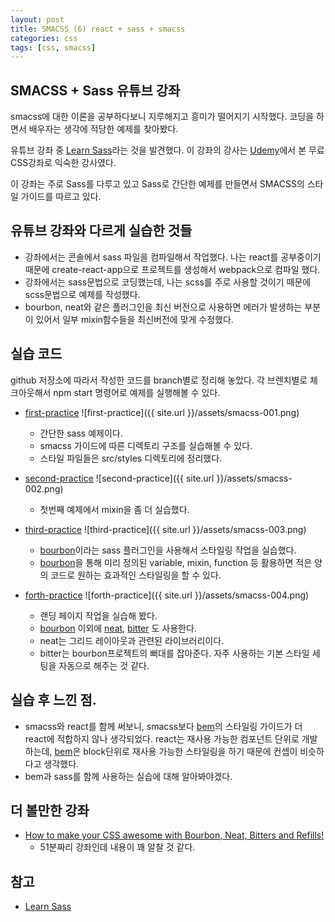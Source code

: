 ```yaml
---
layout: post
title: SMACSS (6) react + sass + smacss
categories: css
tags: [css, smacss]
---
```


## SMACSS + Sass 유튜브 강좌
smacss에 대한 이론을 공부하다보니 지루해지고 흥미가 떨어지기 시작했다. 코딩을 하면서 배우자는 생각에 적당한 예제를 찾아봤다.

유튜브 강좌 중 [Learn Sass](https://www.youtube.com/playlist?list=PLUoqTnNH-2XxOt7UsKlTqbfrA2ucGosCR)라는 것을 발견했다. 이 강좌의 강사는 [Udemy](https://www.udemy.com)에서 본 무료 CSS강좌로 익숙한 강사였다.

이 강좌는 주로 Sass를 다루고 있고 Sass로 간단한 예제를 만들면서 SMACSS의 스타일 가이드를 따르고 있다.

## 유튜브 강좌와 다르게 실습한 것들
- 강좌에서는 콘솔에서 sass 파일을 컴파일해서 작업했다. 나는 react를 공부중이기 때문에 create-react-app으로 프로젝트를 생성해서 webpack으로 컴파일 했다.
- 강좌에서는 sass문법으로 코딩했는데, 나는 scss를 주로 사용할 것이기 때문에 scss문법으로 예제를 작성했다.
- bourbon, neat와 같은 플러그인을 최신 버전으로 사용하면 에러가 발생하는 부분이 있어서 일부 mixin함수들을 최신버전에 맞게 수정했다. 

## 실습 코드
github 저장소에 따라서 작성한 코드를 branch별로 정리해 놓았다. 각 브렌치별로 체크아웃해서 npm start 명령어로 예제를 실행해볼 수 있다.
- [first-practice](https://github.com/hoisharka/smacss/tree/first-practice)
![first-practice]({{ site.url }}/assets/smacss-001.png)
	- 간단한 sass 예제이다. 
	- smacss 가이드에 따른 디렉토리 구조를 실습해볼 수 있다.
	- 스타일 파일들은 src/styles 디렉토리에 정리했다.
	
- [second-practice](https://github.com/hoisharka/smacss/tree/second-practice)
![second-practice]({{ site.url }}/assets/smacss-002.png)
	- 첫번째 예제에서 mixin을 좀 더 실습했다.
- [third-practice](https://github.com/hoisharka/smacss/tree/third-practice)
![third-practice]({{ site.url }}/assets/smacss-003.png)
	- [bourbon](https://www.bourbon.io/)이라는 sass 플러그인을 사용해서 스타일링 작업을 실습했다.
	- [bourbon](https://www.bourbon.io/)을 통해 미리 정의된 variable, mixin, function 등 활용하면 적은 양의 코드로 원하는 효과적인 스타일링을 할 수 있다. 
- [forth-practice](https://github.com/hoisharka/smacss/tree/forth-practice)
![forth-practice]({{ site.url }}/assets/smacss-004.png)
	- 랜딩 페이지 작업을 실습해 봤다.
	- [bourbon](https://www.bourbon.io/) 이외에 [neat](https://neat.bourbon.io/), [bitter](http://bitters.bourbon.io/)
 도 사용한다. 
	- neat는 그리드 레이아웃과 관련된 라이브러리이다.
	- bitter는 bourbon프로젝트의 뻐대를 잡아준다. 자주 사용하는 기본 스타일 세팅을 자동으로 해주는 것 같다.

## 실습 후 느낀 점.
- smacss와 react를 함께 써보니, smacss보다 [bem](https://en.bem.info/)의 스타일링 가이드가 더 react에 적합하지 않나 생각되었다. react는 재사용 가능한 컴포넌트 단위로 개발하는데, [bem](https://en.bem.info/)은 block단위로 재사용 가능한 스타일링을 하기 때문에 컨셉이 비슷하다고 생각했다.
- bem과 sass를 함께 사용하는 실습에 대해 알아봐야겠다.
  
## 더 볼만한 강좌
  - [How to make your CSS awesome with Bourbon, Neat, Bitters and Refills!](https://www.youtube.com/watch?v=8ItNE_DX6Cc)
	- 51분짜리 강좌인데 내용이 꽤 알찰 것 같다.
  
## 참고
  - [Learn Sass](https://www.youtube.com/playlist?list=PLUoqTnNH-2XxOt7UsKlTqbfrA2ucGosCR)
